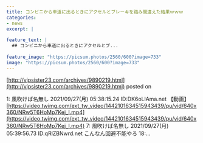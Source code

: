 ```yaml
---
title: コンビニから車道に出るときにアクセルとブレーキを踏み間違えた結果ｗｗｗ
categories:
- news
excerpt: |
  
feature_text: |
  ## コンビニから車道に出るときにアクセルとブ...
  
feature_image: "https://picsum.photos/2560/600?image=733"
image: "https://picsum.photos/2560/600?image=733"
---
```


[http://vipsister23.com/archives/9890219.html](http://vipsister23.com/archives/9890219.html)
posted on 

<!--more-->

1: 風吹けば名無し 2021/09/27(月) 05:38:15.24 ID:DK6oLlAma.net 【動画】[https://video.twimg.com/ext_tw_video/1442101634515943439/pu/vid/640x360/NRw5T6HoMp7Kej_I.mp4](https://video.twimg.com/ext_tw_video/1442101634515943439/pu/vid/640x360/NRw5T6HoMp7Kej_I.mp4) 7: 風吹けば名無し 2021/09/27(月) 05:39:56.73 ID:qRlZBNwrd.net こんなん回避不能やろ 18:...
